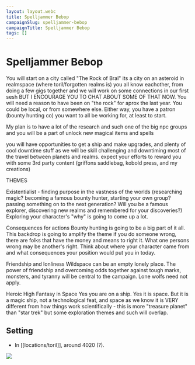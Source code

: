 ```yaml
---
layout: layout.webc
title: Spelljammer Bebop
campaignSlug: spelljammer-bebop
campaignTitle: Spelljammer Bebop
tags: []
---
```

# Spelljammer Bebop

You will start on a city called "The Rock of Bral" its a city on an asteroid in realmspace (where toril/forgotten realms is)  you all know eachother, from doing a few gigs together and we will work on some connections in our first sesh BUT I ENCOURAGE YOU TO CHAT ABOUT SOME OF THAT NOW.  You will need a reason to have been on "the rock" for aprox the last  year. You could be local, or from somewhere else. Either way, you have a patron (bounty hunting co) you want to all be working for, at least to start.

My plan is to have a lot of the research and such one of the big npc groups and  you will be a part of unlock new magical items and spells 

you will have opportunities to get a ship and make upgrades, and plenty of cool downtime stuff as we will be skill challenging and downtiming most of the travel between planets and realms.  expect your efforts to reward you with some 3rd party content (griffons saddlebag, kobold press, and my creations)

THEMES

Existentialist - finding purpose in the vastness of the worlds (researching magic? becoming a famous bounty hunter, starting your own group? passing something on to the next generation? Will you be a famous explorer, discovering new realms and remembered for your discoveries?) Exploring your character's "why" is going to come up a lot.

Consequences for actions Bounty hunting is going to be a big part of it all. This backdrop is going to amplify the theme if  you do someone wrong, there are folks that have the money and means to right it.  What one persons wrong may be another's right. Think about where your character came from and what consequences your position would put you in today.

Friendship and lonliness Wildspace can be an empty lonely place. The power of friendship and overcoming odds together against tough marks, monsters, and tyranny will be central to the campaign.  Lone wolfs need not apply.

Heroic High Fantasy in Space Yes you are on a ship.  Yes it is space.  But it is a magic ship, not a technological feat, and space as we know it is VERY different from how things work scientifically - this is more "treasure planet" than "star trek" but some exploration themes and such will overlap.

## Setting

- In [[locations/toril]], around 4020 (?).

![](Pasted%20image%2020240915100833.png)
